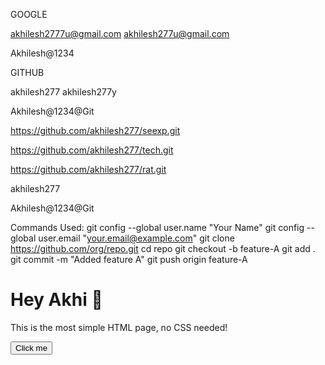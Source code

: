 GOOGLE

akhilesh2777u@gmail.com
akhilesh277u@gmail.com

Akhilesh@1234



GITHUB

akhilesh277
akhilesh277y

Akhilesh@1234@Git


https://github.com/akhilesh277/seexp.git

https://github.com/akhilesh277/tech.git

https://github.com/akhilesh277/rat.git

akhilesh277

Akhilesh@1234@Git





























Commands Used:
git config --global user.name "Your Name"
git config --global user.email "your.email@example.com"
git clone https://github.com/org/repo.git
cd repo
git checkout -b feature-A
git add .
git commit -m "Added feature A"
git push origin feature-A





















<!doctype html>
<html lang="en">
<head>
  <meta charset="utf-8">
  <title>Simple Page 😎</title>
</head>
<body>
  <h1>Hey Akhi 👋</h1>
  <p>This is the most simple HTML page, no CSS needed!</p>
  
  <button onclick="alert('You clicked me baby! ✨')">Click me</button>
</body>
</html>
